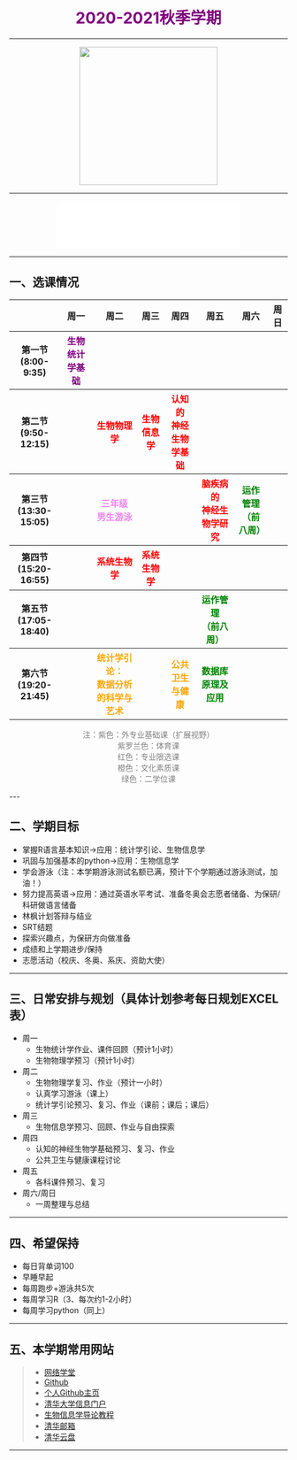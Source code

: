 
<h1 style="color:purple;text-align:center;">
    2020-2021秋季学期
</h1>

---

<body background="https://www.toptal.com/designers/subtlepatterns/patterns/blue-snow.png">
</body>

<p align=center>
<img src="http://m.qpic.cn/psc?/V12ccrmE2bUi2o/45NBuzDIW489QBoVep5mcREIyIOqS9Yczqz*mYMx2KE*ndO5REftk5nrd9HyNzkKwrpTK6GVeLBFKmT2qgeo9UchUXg2DPYBGQpXQfLq13s!/b&bo=oQNYAqEDWAIBGT4!&rf=viewer_4" width="250"/>
</p>

---

<p align="center">
<iframe frameborder="no" border="0" marginwidth="0" marginheight="0" width=330 height=86 src="//music.163.com/outchain/player?type=2&id=523863496&auto=1&height=66"></iframe>
</p>

---

## 一、选课情况
<table>
    <thead>
        <tr>
            <th>   </th>
            <th>周一</th>
            <th>周二</th>
            <th>周三</th>
            <th>周四</th>
            <th>周五</th>
            <th>周六</th>
            <th>周日</th>
        </tr>
    </thead>
    <tbody>
        <tr>
            <th>第一节<br/>(8:00-9:35)</th>
            <th style="color:purple;">生物统计学基础</th>
            <th> </th>
            <th> </th>
            <th> </th>
            <th> </th>
            <th> </th>
            <th> </th>
        </tr>
        <tr>
            <th>第二节<br/>(9:50-12:15)</th>
            <th> </th>
            <th style="color:red;">生物物理学</th>
            <th style="color:red;">生物信息学</th>
            <th style="color:red;">认知的<br/>神经生物学基础</th>
            <th> </th>
            <th> </th>
            <th> </th>
        </tr>
        <tr>
            <th>第三节<br/>(13:30-15:05)</th>
            <th style="color:purple;"></th>
            <th style="color:violet;">三年级<br/>男生游泳</th>
            <th> </th>
            <th> </th>
            <th style="color:red;">脑疾病的<br/>神经生物学研究</th>
            <th style="color:green;">运作管理<br/>（前八周）</th>
            <th> </th>
        </tr>
        <tr>
            <th>第四节<br/>(15:20-16:55)</th>
            <th style="color:purple;"></th>
            <th style="color:red;">系统生物学</th>
            <th style="color:red;">系统生物学</th>
            <th> </th>
            <th> </th>
            <th> </th>
            <th> </th>
        </tr>
        <tr>
            <th>第五节<br/>(17:05-18:40)</th>
            <th> </th>
            <th> </th>
            <th> </th>
            <th> </th>
            <th style="color:green;">运作管理<br/>（前八周）</th>
            <th> </th>
            <th> </th>
        </tr>
        <tr>
            <th>第六节<br/>(19:20-21:45)</th>
            <th> </th>
            <th style="color:orange;">统计学引论：<br/>数据分析的科学与艺术</th>
            <th > </th>
            <th style="color:orange;">公共卫生与健康</th>
            <th style="color:green;">数据库<br/>原理及应用</th>
            <th> </th>
            <th> </th>
        </tr>              
    </tbody>
</table>

<p style="color:grey;text-align:center;">
    注：紫色：外专业基础课（扩展视野）<br/>
    紫罗兰色：体育课<br/>
    红色：专业限选课<br/>
    橙色：文化素质课<br/>
    绿色：二学位课<br/>
</p>
---

## 二、学期目标
  - 掌握R语言基本知识→应用：统计学引论、生物信息学
  - 巩固与加强基本的python→应用：生物信息学
  - 学会游泳（注：本学期游泳测试名额已满，预计下个学期通过游泳测试，加油！）
  - 努力提高英语→应用：通过英语水平考试、准备冬奥会志愿者储备、为保研/科研做语言储备
  - 林枫计划答辩与结业
  - SRT结题
  - 探索兴趣点，为保研方向做准备
  - 成绩和上学期进步/保持
  - 志愿活动（校庆、冬奥、系庆、资助大使）
  
---

## 三、日常安排与规划（具体计划参考每日规划EXCEL表）
  - 周一
    - 生物统计学作业、课件回顾（预计1小时）
    - 生物物理学预习（预计1小时）
  - 周二
    - 生物物理学复习、作业（预计一小时）
    - 认真学习游泳（课上）
    - 统计学引论预习、复习、作业（课前；课后；课后）
  - 周三
    - 生物信息学预习、回顾、作业与自由探索
  - 周四
    - 认知的神经生物学基础预习、复习、作业
    - 公共卫生与健康课程讨论
  - 周五
    - 各科课件预习、复习
  - 周六/周日
    - 一周整理与总结

---

## 四、希望保持
 - 每日背单词100
 - 早睡早起
 - 每周跑步+游泳共5次
 - 每周学习R（3、每次约1-2小时）
 - 每周学习python（同上）

---

## 五、本学期常用网站
 >- [网络学堂](https://learn.tsinghua.edu.cn/)
 >- [Github](https://github.com/)
 >- [个人Github主页](https://sirjoeyu.github.io/)
 >- [清华大学信息门户](http://info.tsinghua.edu.cn/)
 >- [生物信息学导论教程](https://lulab2.gitbook.io/teaching/)
 >- [清华邮箱](https://mails.tsinghua.edu.cn/)
 >- [清华云盘](https://cloud.tsinghua.edu.cn/)

---

